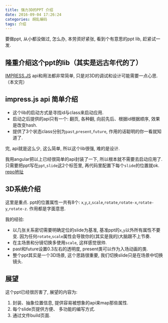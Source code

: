 ```yaml
---
title: 强力3D的PPT 介绍
date: 2016-09-04 17:26:24
categories: 胡乱编码
tags: 介绍
---
```

要做ppt, 从小都没做过, 怎么办, 本劳资好紧张, 看到个有意思的ppt lib, 赶紧试一发.
<!--more-->

## 隆重介绍这个ppt的lib（其实是远古年代的了）
[IMPRESS.JS](https://github.com/impress/impress.js)
api和用法都非常简单, 只是对3D的调试和设计可能需要一点心思.
（本文完）

## impress.js api 简单介绍

+ 这个lib的启动方式是寻找id与class来启动应用. 
+ 启动之后提供的api只有一个: 翻页, 各种翻, 向前先后、根据id根据顺序, 效果是改变hash.
+ 提供了3个状态class分别为`past`,`present`,`future`, 作用的话聪明的你一看就知道了.

完, api就是这么少, 这么简单, 所以这个lib很强, 难的是设计.

我用angular把以上已经很简单的api封装了一下, 所以根本就不需要去启动应用了.
只需要把ppt写在`ppt`,`slide`这2个标签里, 再代码里配置下每个`slide`的位置就ok. 
[repo地址](https://github.com/fjonas/ng1-impress-ppt)

## 3D系统介绍
这里是重点. ppt的位置属性一共有8个: 
`x`,`y`,`z`,`scale`,`rotate`,`rotate-x`,`rotate-y`,`rotate-z`. 作用都是字面意思.

我的经验: 
+ 以几张关系密切需要明确定位的slide为基准, 基准ppt的`x`,`y`以外所有属性不要变. 因为任何`rotate`,`scale`属性会导致你的(其实是我的)大脑跟不上节奏.
+ 在主场景和分镜切换多使用`scale`, 这样感觉很帅.
+ past和future设置0.3左右的透明度, present类可以作为入场动画的类.
+ 整个ppt其实是一个3D场景, 这个思路很重要, 我们切换slide只是在场景中切换镜头.

## 展望

这个ppt已经很厉害了, 展望的内容为:  
1. 封装、抽象位置信息, 提供容易被想象的api来map那些属性.
1. 每个slide页提供方便、 多功能的编写方式.
1. 通过文件build页面.